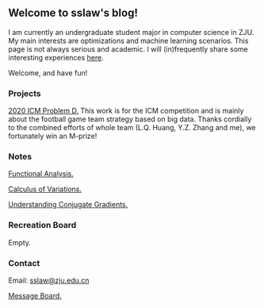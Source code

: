 ## Welcome to sslaw's blog!

I am currently an undergraduate student major in computer science in ZJU. My main interests are optimizations and machine learning scenarios.
This page is not always serious and academic. I will (in)frequently share some interesting experiences [here](https://github.com/lawsuisum/lawsuisum.github.io). 

Welcome, and have fun!

### Projects

[2020 ICM Problem D.](https://github.com/lawsuisum/2020-ICM-D) This work is for the ICM competition and is mainly about the football game team strategy based on big data. Thanks cordially to the combined efforts of whole team (L.Q. Huang, Y.Z. Zhang and me), we fortunately win an M-prize!

### Notes

[Functional Analysis.](https://github.com/lawsuisum/lawsuisum.github.io/tree/main/Notes/Functional%20Analysis) 

[Calculus of Variations.](https://github.com/lawsuisum/lawsuisum.github.io/blob/main/Notes/Calculus%20of%20Variations.pdf)

[Understanding Conjugate Gradients.](https://github.com/lawsuisum/lawsuisum.github.io/blob/main/Notes/Understanding_Conjugate_Gradients.pdf)

### Recreation Board

Empty.

### Contact

Email: sslaw@zju.edu.cn

[Message Board.]()